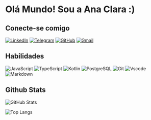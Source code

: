 # Olá Mundo! Sou a Ana Clara :)


## Conecte-se comigo

[![LinkedIn](https://img.shields.io/badge/LinkedIn-000?style=for-the-badge&logo=linkedin&logoColor=blue)](https://www.linkedin.com/in/claracjz/)
[![Telegram](https://img.shields.io/badge/Telegram-000?style=for-the-badge&logo=telegram&logoColor=2CA5E0)](https://t.me/claracjza)
[![GitHub](https://img.shields.io/badge/GitHub-100000?style=for-the-badge&logo=github&logoColor=white)](https://github.com/claracjz)
[![Gmail](https://img.shields.io/badge/Gmail-000?style=for-the-badge&logo=gmail&logoColor=red)](mailto:anacvitoria00@gmail.com)


## Habilidades
![JavaScript](https://img.shields.io/badge/JavaScript-000?style=for-the-badge&logo=javascript&logoColor=yellow)
![TypeScript](https://img.shields.io/badge/TypeScript-000?style=for-the-badge&logo=typescript&logoColor=blue)
![Kotlin](https://img.shields.io/badge/Kotlin-000?&style=for-the-badge&logo=kotlin&logoColor=lightpurple)
![PostgreSQL](https://img.shields.io/badge/PostgreSQL-000?style=for-the-badge&logo=postgresql)
![Git](https://img.shields.io/badge/GIT-000?style=for-the-badge&logo=git&logoColor=white)
![Vscode](https://img.shields.io/badge/Vscode-000?style=for-the-badge&logo=visual-studio-code&logoColor=blue)
![Markdown](https://img.shields.io/badge/Markdown-000?style=for-the-badge&logo=markdown)


## Github Stats

![GitHub Stats](https://github-readme-stats.vercel.app/api?username=claracjz&theme=transparent&bg_color=000&border_color=30A3DC&show_icons=true&icon_color=30A3DC&title_color=E94D5F&text_color=FFF)

![Top Langs](https://github-readme-stats-git-masterrstaa-rickstaa.vercel.app/api/top-langs/?username=claracjz&bg_color=000&border_color=30A3DC&title_color=E94D5F&text_color=FFF)
